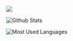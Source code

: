 <p>
<a href="https://blog.csdn.net/qq_34595089?type=博客"><img src="https://img.shields.io/static/v1?label=Blog&message=CSDN&color=red"/></a>
</p>

![Github Stats](https://github-readme-stats.vercel.app/api?username=lpeiyi)

![Most Used Languages](https://github-readme-stats.vercel.app/api/top-langs/?username=lpeiyi)
